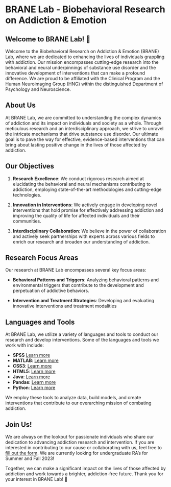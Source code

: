 # BRANE Lab - Biobehavioral Research on Addiction & Emotion

## Welcome to BRANE Lab! 👋

Welcome to the Biobehavioral Research on Addiction & Emotion (BRANE) Lab, where we are dedicated to enhancing the lives of individuals grappling with addiction. Our mission encompasses cutting-edge research into the behavioral and neural underpinnings of substance use disorder and the innovative development of interventions that can make a profound difference. We are proud to be affiliated with the Clinical Program and the Human Neuroimaging Group (HNG) within the distinguished Department of Psychology and Neuroscience.

## About Us

At BRANE Lab, we are committed to understanding the complex dynamics of addiction and its impact on individuals and society as a whole. Through meticulous research and an interdisciplinary approach, we strive to unravel the intricate mechanisms that drive substance use disorder. Our ultimate goal is to pave the way for effective, evidence-based interventions that can bring about lasting positive change in the lives of those affected by addiction.

## Our Objectives

1. **Research Excellence**: We conduct rigorous research aimed at elucidating the behavioral and neural mechanisms contributing to addiction, employing state-of-the-art methodologies and cutting-edge technologies.

2. **Innovation in Interventions**: We actively engage in developing novel interventions that hold promise for effectively addressing addiction and improving the quality of life for affected individuals and their communities.

3. **Interdisciplinary Collaboration**: We believe in the power of collaboration and actively seek partnerships with experts across various fields to enrich our research and broaden our understanding of addiction.

## Research Focus Areas

Our research at BRANE Lab encompasses several key focus areas:

- **Behavioral Patterns and Triggers**: Analyzing behavioral patterns and environmental triggers that contribute to the development and perpetuation of addictive behaviors.

- **Intervention and Treatment Strategies**: Developing and evaluating innovative interventions and treatment modalities

## Languages and Tools

At BRANE Lab, we utilize a variety of languages and tools to conduct our research and develop interventions. Some of the languages and tools we work with include:

- **SPSS** [Learn more](https://www.ibm.com/products/spss-statistics/)
- **MATLAB**: [Learn more](https://www.mathworks.com/)
- **CSS3**: [Learn more](https://www.w3schools.com/css/)
- **HTML5**: [Learn more](https://html.spec.whatwg.org/multipage/)
- **Java**: [Learn more](https://www.java.com)
- **Pandas**: [Learn more](https://pandas.pydata.org/)
- **Python**: [Learn more](https://www.python.org)

We employ these tools to analyze data, build models, and create interventions that contribute to our overarching mission of combating addiction.

## Join Us!

We are always on the lookout for passionate individuals who share our dedication to advancing addiction research and intervention. If you are interested in contributing to our cause or collaborating with us, feel free to [fill out the form](https://docs.google.com/forms/d/e/1FAIpQLSfSLiO9eVHy8XS3MHrKAIDiMZEiZXgzNPG1y96udCT-fZ3pRw/viewform?usp=sf_link). We are currently looking for undergraduate RA’s for Summer and Fall 2023!

Together, we can make a significant impact on the lives of those affected by addiction and work towards a brighter, addiction-free future. Thank you for your interest in BRANE Lab! 🌟
